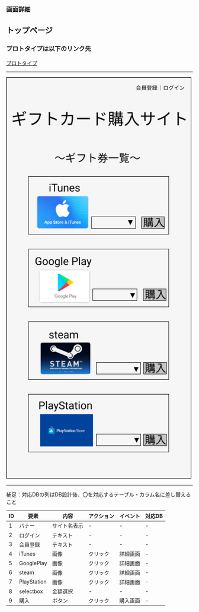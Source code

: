 ### 画面詳細
## トップページ
### プロトタイプは以下のリンク先
[プロトタイプ](https://www.figma.com/file/IhY27LOwgtwBdPqiLC5lNT/gamensyousai?node-id=2%3A0)
*****

<img src="../img/Top_page.png" width="500">

*****
補足：対応DBの列はDB設計後、〇を対応するテーブル・カラム名に差し替えること

|ID|要素|内容|アクション|イベント|対応DB|
|--|----|---|---------|--------|-----|
|1 |バナー|サイト名表示|-|-|-|
|2 |ログイン|テキスト|-|-|-|
|3 |会員登録|テキスト|-|-|-|
|4 |iTunes|画像|クリック|詳細画面|-|
|5 |GooglePlay|画像|クリック|詳細画面|-|
|6 |steam|画像|クリック|詳細画面|-|
|7 |PlayStation|画像|クリック|詳細画面|-|
|8 |selectbox|金額選択|-|-|-|
|9 |購入|ボタン|クリック|購入画面|-|
